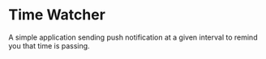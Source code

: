 # Time Watcher

A simple application sending push notification at a given interval to remind you that time is passing.
